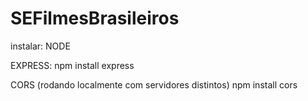 # SEFilmesBrasileiros

instalar: 
NODE

EXPRESS:
npm install express

CORS (rodando localmente com servidores distintos)
npm install cors